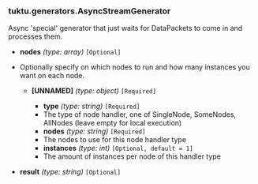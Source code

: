 ### tuktu.generators.AsyncStreamGenerator
Async 'special' generator that just waits for DataPackets to come in and processes them.

  * **nodes** *(type: array)* `[Optional]`
  - Optionally specify on which nodes to run and how many instances you want on each node.

    * **[UNNAMED]** *(type: object)* `[Required]`

      * **type** *(type: string)* `[Required]`
      - The type of node handler, one of SingleNode, SomeNodes, AllNodes (leave empty for local execution)

      * **nodes** *(type: string)* `[Required]`
      - The nodes to use for this node handler type

      * **instances** *(type: int)* `[Optional, default = 1]`
      - The amount of instances per node of this handler type

  * **result** *(type: string)* `[Optional]`

